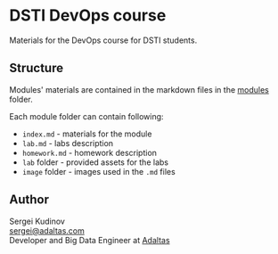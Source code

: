 # DSTI DevOps course

Materials for the DevOps course for DSTI students.

## Structure

Modules' materials are contained in the markdown files in the [modules](modules) folder.

Each module folder can contain following:

- `index.md` - materials for the module
- `lab.md` - labs description
- `homework.md` - homework description
- `lab` folder - provided assets for the labs
- `image` folder - images used in the `.md` files

## Author

Sergei Kudinov   
sergei@adaltas.com   
Developer and Big Data Engineer at [Adaltas](https://www.adaltas.com/)

